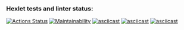 ### Hexlet tests and linter status:

[![Actions Status](https://github.com/AxeRicin/frontend-project-44/workflows/hexlet-check/badge.svg)](https://github.com/AxeRicin/frontend-project-44/actions)
[![Maintainability](https://api.codeclimate.com/v1/badges/27bdf193d701bb8bcb49/maintainability)](https://codeclimate.com/github/AxeRicin/frontend-project-44/maintainability)
[![asciicast](https://asciinema.org/a/PUzPy9fpvDyxgSrtB5mYfXXGQ.svg)](https://asciinema.org/a/PUzPy9fpvDyxgSrtB5mYfXXGQ)
[![asciicast](https://asciinema.org/a/qCK0CPnkMmMZOxArxoe8CZEUI.svg)](https://asciinema.org/a/qCK0CPnkMmMZOxArxoe8CZEUI)
[![asciicast](https://asciinema.org/a/nMBbgT2WjnmXo7MAJBgwk21Ev.svg)](https://asciinema.org/a/nMBbgT2WjnmXo7MAJBgwk21Ev)